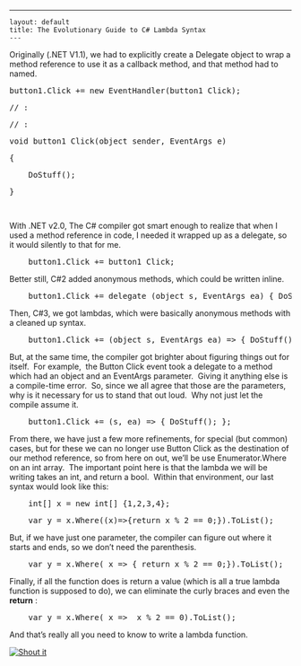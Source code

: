   ---
    layout: default
    title: The Evolutionary Guide to C# Lambda Syntax
    ---

  
<p>Originally (.NET V1.1), we had to explicitly create a Delegate object to wrap a method reference to use it as a callback method, and that method had to named.</p>
<div class="csharpcode">   <pre class="alt">button1.Click += <span class="kwrd">new</span> EventHandler(button1_Click);</pre>

  <pre><span class="rem">// :</span></pre>

  <pre class="alt"><span class="rem">// :</span></pre>

  <pre><span class="kwrd">void</span> button1_Click(<span class="kwrd">object</span> sender, EventArgs e)</pre>

  <pre class="alt">{</pre>

  <pre>    <span class="rem">DoStuff();</span></pre>

  <pre class="alt">}</pre>

  <pre> </pre>
</div>
<p>With .NET v2.0, The C# compiler got smart enough to realize that when I used a method reference in code, I needed it wrapped up as a delegate, so it would silently to that for me.</p>
<pre class="csharpcode">    button1.Click += button1_Click;</pre>
<p>Better still, C#2 added anonymous methods, which could be written inline.</p>
<pre class="csharpcode">    button1.Click += <span class="kwrd">delegate</span> (<span class="kwrd">object</span> s, EventArgs ea) { DoStuff();}</pre>
<p>Then, C#3, we got lambdas, which were basically anonymous methods with a cleaned up syntax.</p>
<pre class="csharpcode">    button1.Click += (<span class="kwrd">object</span> s, EventArgs ea) =&gt; { DoStuff(); };</pre>
<p>But, at the same time, the compiler got brighter about figuring things out for itself.  For example,  the Button Click event took a delegate to a method which had an object and an EventArgs parameter.  Giving it anything else is a compile-time error.  So, since we all agree that those are the parameters, why is it necessary for us to stand that out loud.  Why not just let the compile assume it.</p>
<pre class="csharpcode">    button1.Click += (s, ea) =&gt; { DoStuff(); };</pre>
<p>From there, we have just a few more refinements, for special (but common) cases, but for these we can no longer use Button Click as the destination of our method reference, so from here on out, we’ll be use Enumerator.Where on an int array.  The important point here is that the lambda we will be writing takes an int, and return a bool.  Within that environment, our last syntax would look like this:</p>
<div class="csharpcode">
  <pre class="alt">    <span class="kwrd">int</span>[] x = <span class="kwrd">new</span> <span class="kwrd">int</span>[] {1,2,3,4};</pre>

  <pre>    var y = x.Where((x)=&gt;{<span class="kwrd">return</span> x % 2 == 0;}).ToList();</pre>
</div>
<p>But, if we have just one parameter, the compiler can figure out where it starts and ends, so we don’t need the parenthesis. </p>
<pre class="csharpcode">    var y = x.Where( x =&gt; { <span class="kwrd">return</span> x % 2 == 0;}).ToList();</pre>
<p>Finally, if all the function does is return a value (which is all a true lambda function is supposed to do), we can eliminate the curly braces and even the <strong>return</strong> :</p>
<pre class="csharpcode">    var y = x.Where( x =&gt;  x % 2 == 0).ToList();</pre>
<p>And that’s really all you need to know to write a lambda function.</p>
<a href="http://dotnetshoutout.com/Honest-Illusion-The-Evolutionary-Guide-to-C-Lambda-Syntax">
  <img alt="Shout it" src="http://dotnetshoutout.com/image.axd?url=http%3A%2F%2Fhonestillusion.com%2Fblogs%2Fblog_0%2Farchive%2F2011%2F03%2F17%2Fthe-evolutionary-guide-to-c-lambda-syntax.aspx" style="border:0px;" />
</a>